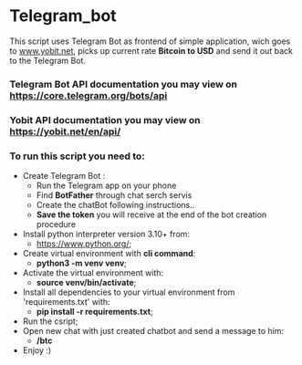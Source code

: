 # Telegram_bot
This script uses Telegram Bot as frontend of simple application, wich goes to www.yobit.net,
  picks up current rate **Bitсoin to USD** and send it out back to the Telegram Bot.

### Telegram Bot API documentation you may view on https://core.telegram.org/bots/api
### Yobit API documentation you may view on https://yobit.net/en/api/

### To run this script you need to:
  - Create Telegram Bot :
    * Run the Telegram app on your phone
    * Find **BotFather** through chat serch servis
    * Create the chatBot following instructions..
    * **Save the token** you will receive at the end of the bot creation procedure
  - Install python interpreter version 3.10+ from:
    * https://www.python.org/;
  - Create virtual environment with **cli command**:
    * **python3 -m venv venv**;
  - Activate the virtual environment with:
    * **source venv/bin/activate**;
  - Install all dependencies to your virtual environment from 'requirements.txt' with:
    * **pip install -r requirements.txt**;
  - Run the csript;
  - Open new chat with just created chatbot and send a message to him:
     * **/btc**
  - Enjoy :)
